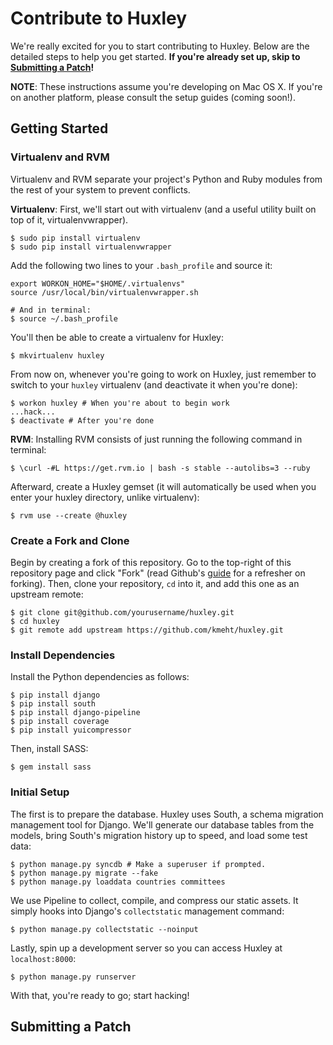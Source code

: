 # Contribute to Huxley
We're really excited for you to start contributing to Huxley. Below are the detailed steps to help you get started. **If you're already set up, skip to [Submitting a Patch](https://github.com/kmeht/huxley/blob/master/docs/CONTRIBUTE.md#submitting-a-patch)!**

**NOTE**: These instructions assume you're developing on Mac OS X. If you're on another platform, please consult the setup guides (coming soon!).

## Getting Started

### Virtualenv and RVM
Virtualenv and RVM separate your project's Python and Ruby modules from the rest of your system to prevent conflicts.

**Virtualenv**: First, we'll start out with virtualenv (and a useful utility built on top of it, virtualenvwrapper).

	$ sudo pip install virtualenv
	$ sudo pip install virtualenvwrapper

Add the following two lines to your `.bash_profile` and source it:

	export WORKON_HOME="$HOME/.virtualenvs"
	source /usr/local/bin/virtualenvwrapper.sh

	# And in terminal:
	$ source ~/.bash_profile

You'll then be able to create a virtualenv for Huxley:

	$ mkvirtualenv huxley

From now on, whenever you're going to work on Huxley, just remember to switch to your `huxley` virtualenv (and deactivate it when you're done):

	$ workon huxley # When you're about to begin work
	...hack...
	$ deactivate # After you're done

**RVM**: Installing RVM consists of just running the following command in terminal:

	$ \curl -#L https://get.rvm.io | bash -s stable --autolibs=3 --ruby

Afterward, create a Huxley gemset (it will automatically be used when you enter your huxley directory, unlike virtualenv):

	$ rvm use --create @huxley

### Create a Fork and Clone
Begin by creating a fork of this repository. Go to the top-right of this repository page and click "Fork" (read Github's [guide](http://help.github.com/forking/) for a refresher on forking). Then, clone your repository, `cd` into it, and add this one as an upstream remote:

	$ git clone git@github.com/yourusername/huxley.git
	$ cd huxley
	$ git remote add upstream https://github.com/kmeht/huxley.git

### Install Dependencies
Install the Python dependencies as follows:

	$ pip install django
	$ pip install south
	$ pip install django-pipeline
	$ pip install coverage
	$ pip install yuicompressor

Then, install SASS:

	$ gem install sass

### Initial Setup
The first is to prepare the database. Huxley uses South, a schema migration management tool for Django. We'll generate our database
tables from the models, bring South's migration history up to speed, and load some test data:

	$ python manage.py syncdb # Make a superuser if prompted.
	$ python manage.py migrate --fake
	$ python manage.py loaddata countries committees

We use Pipeline to collect, compile, and compress our static assets. It simply hooks into Django's `collectstatic` management command:

	$ python manage.py collectstatic --noinput

Lastly, spin up a development server so you can access Huxley at `localhost:8000`:

	$ python manage.py runserver

With that, you're ready to go; start hacking!


## Submitting a Patch
